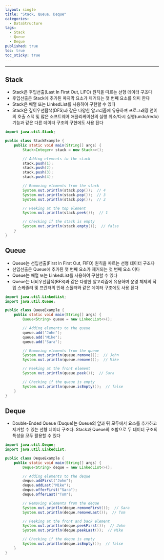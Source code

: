 ```yaml
---
layout: single
title: "Stack, Queue, Deque"
categories:
  - DataStructure
tags:
  - Stack
  - Queue
  - Deque
published: true
toc: true
toc_sticky: true
---
```

----

## Stack
- Stack은 후입선출(Last In First Out, LIFO) 원칙을 따르는 선형 데이터 구조다
- 후입선출은 Stack에 추가된 마지막 요소가 제거되는 첫 번째 요소를 의미 한다
- Stack은 배열 또는 LinkedList를 사용하여 구현할 수 있다
- Stack은 깊이우선탐색(DFS)과 같은 다양한 알고리즘에 유용하며 프로그래밍 언어의 호출 스택 및 많은 소프트웨어 애플리케이션의 실행 취소/다시 실행(undo/redo) 기능과 같은 다른 데이터 구조의 구현에도 사용 된다

```java
import java.util.Stack;

public class StackExample {
    public static void main(String[] args) {
        Stack<Integer> stack = new Stack<>();

        // Adding elements to the stack
        stack.push(1);
        stack.push(2);
        stack.push(3);
        stack.push(4);

        // Removing elements from the stack
        System.out.println(stack.pop());  // 4
        System.out.println(stack.pop());  // 3
        System.out.println(stack.pop());  // 2

        // Peeking at the top element
        System.out.println(stack.peek());  // 1

        // Checking if the stack is empty
        System.out.println(stack.empty());  // false
    }
}
```

## Queue
- Queue는 선입선출(First In First Out, FIFO) 원칙을 따르는 선형 데이터 구조다
- 선입선출은 Queue에 추가된 첫 번째 요소가 제거되는 첫 번째 요소 이다
- Queue는 배열 또는 LinkedList를 사용하여 구현할 수 있다
- Queue는 너비우선탐색(BFS)과 같은 다양한 알고리즘에 유용하며 운영 체제의 작업 스케줄러 및 프린터의 인쇄 스풀러와 같은 데이터 구조에도 사용 된다

```java
import java.util.LinkedList;
import java.util.Queue;

public class QueueExample {
    public static void main(String[] args) {
        Queue<String> queue = new LinkedList<>();

        // Adding elements to the queue
        queue.add("John");
        queue.add("Mike");
        queue.add("Sara");

        // Removing elements from the queue
        System.out.println(queue.remove());  // John
        System.out.println(queue.remove());  // Mike

        // Peeking at the front element
        System.out.println(queue.peek());  // Sara

        // Checking if the queue is empty
        System.out.println(queue.isEmpty());  // false
    }
}
```

## Deque
- Double-Ended Queue (Duque)는 Queue의 앞과 뒤 모두에서 요소를 추가하고 제거할 수 있는 선형 데이터 구조다. Stack과 Queue의 조합으로 두 데이터 구조의 특성을 모두 활용할 수 있다

```java
import java.util.Deque;
import java.util.LinkedList;

public class DequeExample {
    public static void main(String[] args) {
        Deque<String> deque = new LinkedList<>();

        // Adding elements to the deque
        deque.addFirst("John");
        deque.addLast("Mike");
        deque.offerFirst("Sara");
        deque.offerLast("Tom");

        // Removing elements from the deque
        System.out.println(deque.removeFirst());  // Sara
        System.out.println(deque.removeLast());  // Tom

        // Peeking at the front and back element
        System.out.println(deque.peekFirst());  // John
        System.out.println(deque.peekLast());  // Mike

        // Checking if the deque is empty
        System.out.println(deque.isEmpty());  // false
    }
}
```
